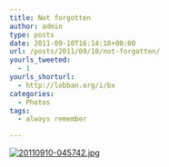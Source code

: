 ```yaml
---
title: Not forgotten
author: admin
type: posts
date: 2011-09-10T16:14:18+00:00
url: /posts/2011/09/10/not-forgotten/
yourls_tweeted:
  - 1
yourls_shorturl:
  - http://lobban.org/i/bx
categories:
  - Photos
tags:
  - always remember

---
```

[<img src="http://lobban.org/wp-content/uploads/2011/09/20110910-045742.jpg" alt="20110910-045742.jpg" class="alignnone size-full" />][1]

 [1]: http://lobban.org/wp-content/uploads/2011/09/20110910-045742.jpg